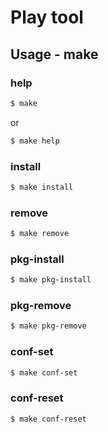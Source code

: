 
# Play tool


## Usage - make


### help

``` sh
$ make
```

or

``` sh
$ make help
```


### install

``` sh
$ make install
```


### remove

``` sh
$ make remove
```


### pkg-install

``` sh
$ make pkg-install
```


### pkg-remove

``` sh
$ make pkg-remove
```


### conf-set

``` sh
$ make conf-set
```


### conf-reset

``` sh
$ make conf-reset
```
